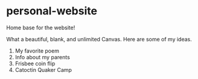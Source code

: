 # personal-website
Home base for the website!

What a beautiful, blank, and unlimited Canvas. Here are some of my ideas. 

1. My favorite poem
2. Info about my parents
3. Frisbee coin flip
4. Catoctin Quaker Camp
